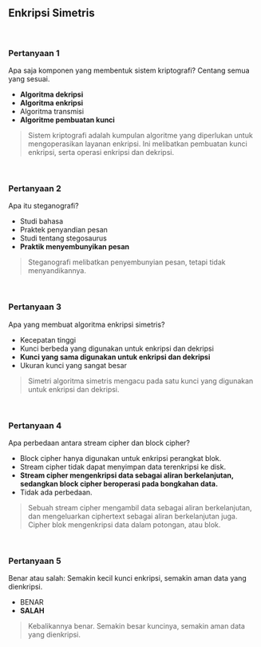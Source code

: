 ## Enkripsi Simetris

<br>

### Pertanyaan 1

Apa saja komponen yang membentuk sistem kriptografi? Centang semua yang sesuai.

* **Algoritma dekripsi**
* **Algoritma enkripsi**
* Algoritma transmisi
* **Algoritme pembuatan kunci**

> Sistem kriptografi adalah kumpulan algoritme yang diperlukan untuk mengoperasikan layanan enkripsi. Ini melibatkan pembuatan kunci enkripsi, serta operasi enkripsi dan dekripsi.

<br>

### Pertanyaan 2

Apa itu steganografi?

* Studi bahasa
* Praktek penyandian pesan
* Studi tentang stegosaurus
* **Praktik menyembunyikan pesan**

> Steganografi melibatkan penyembunyian pesan, tetapi tidak menyandikannya.

<br>

### Pertanyaan 3

Apa yang membuat algoritma enkripsi simetris?

* Kecepatan tinggi
* Kunci berbeda yang digunakan untuk enkripsi dan dekripsi
* **Kunci yang sama digunakan untuk enkripsi dan dekripsi**
* Ukuran kunci yang sangat besar

> Simetri algoritma simetris mengacu pada satu kunci yang digunakan untuk enkripsi dan dekripsi.

<br>

### Pertanyaan 4

Apa perbedaan antara stream cipher dan block cipher?

* Block cipher hanya digunakan untuk enkripsi perangkat blok.
* Stream cipher tidak dapat menyimpan data terenkripsi ke disk.
* **Stream cipher mengenkripsi data sebagai aliran berkelanjutan, sedangkan block cipher beroperasi pada bongkahan data.**
* Tidak ada perbedaan.

> Sebuah stream cipher mengambil data sebagai aliran berkelanjutan, dan mengeluarkan ciphertext sebagai aliran berkelanjutan juga. Cipher blok mengenkripsi data dalam potongan, atau blok.

<br>

### Pertanyaan 5

Benar atau salah: Semakin kecil kunci enkripsi, semakin aman data yang dienkripsi.

* BENAR
* **SALAH**

> Kebalikannya benar. Semakin besar kuncinya, semakin aman data yang dienkripsi.
